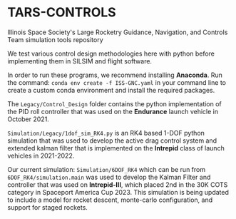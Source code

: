 # TARS-CONTROLS
Illinois Space Society's Large Rocketry Guidance, Navigation, and Controls Team simulation tools repository

We test various control design methodologies here with python before implementing them in SILSIM and flight software.

In order to run these programs, we recommend installing **Anaconda**. Run the command: `conda env create -f ISS-GNC.yaml` in your command line to create a custom conda environment and install the required packages.

The `Legacy/Control_Design` folder contains the python implementation of the PID roll controller that was used on the **Endurance** launch vehicle in October 2021.

`Simulation/Legacy/1dof_sim_RK4.py` is an RK4 based 1-DOF python simulation that was used to develop the active drag control system and extended kalman filter that is implemented on the **Intrepid** class of launch vehicles in 2021-2022. 

Our current simulation: `Simulation/6DOF_RK4` which can be run from `6DOF_RK4/simulation.main` was used to develop the Kalman Filter and controller that was used on **Intrepid-III**, which placed 2nd in the 30K COTS category in Spaceport America Cup 2023. This simulation is being updated to include a model for rocket descent, monte-carlo configuration, and support for staged rockets.


